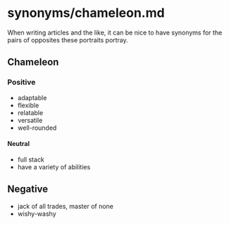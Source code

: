 
# synonyms/chameleon.md

When writing articles and the like, it can be nice to have synonyms for the pairs of opposites
these portraits portray.


## Chameleon

### Positive
- adaptable
- flexible
- relatable
- versatile
- well-rounded

#### Neutral
- full stack
- have a variety of abilities

## Negative
- jack of all trades, master of none
- wishy-washy

